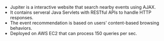 * Jupiter is a interactive website that search nearby events using AJAX.
* It contains serveral Java Servlets with RESTful APIs to handle HTTP responses.
* The event recommendation is based on users' content-based browsing behaviors.
* Deployed on AWS EC2 that can process 150 queries per sec.
